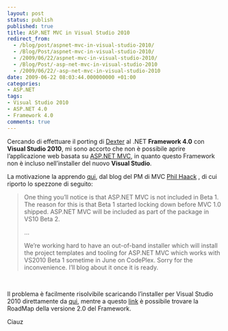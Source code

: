 ```yaml
---
layout: post
status: publish
published: true
title: ASP.NET MVC in Visual Studio 2010
redirect_from: 
  - /blog/post/aspnet-mvc-in-visual-studio-2010/
  - /Blog/Post/aspnet-mvc-in-visual-studio-2010/
  - /2009/06/22/aspnet-mvc-in-visual-studio-2010/
  - /Blog/Post/-asp-net-mvc-in-visual-studio-2010
  - /2009/06/22/-asp-net-mvc-in-visual-studio-2010
date: 2009-06-22 08:03:44.000000000 +01:00
categories:
- ASP.NET
tags:
- Visual Studio 2010
- ASP.NET 4.0
- Framework 4.0
comments: true
---
```

<p>Cercando di effettuare il porting di <a target="_blank" href="http://imperugo.tostring.it/About/Dexter">Dexter</a> al .NET <strong>Framework 4.0</strong> con <strong>Visual Studio 2010</strong>, mi sono accorto che non &egrave; possibile aprire l&rsquo;applicazione web basata su <a rel="nofollow" target="_blank" href="http://www.asp.net/mvc">ASP.NET MVC</a>, in quanto questo Framework non &egrave; incluso nell&rsquo;installer del nuovo <strong>Visual Studio</strong>.</p>
<p>La motivazione la apprendo <a rel="nofollow" target="_blank" href="http://www.haacked.com/archive/2009/06/09/aspnetmvc-vs10beta1-roadmap.aspx">qui</a>,&nbsp;dal blog del PM di MVC <a rel="nofollow" target="_blank" href="http://haacked.com/">Phil Haack</a> , di cui riporto&nbsp;lo spezzone di seguito:</p>
<blockquote>
<p>One thing you&rsquo;ll notice is that ASP.NET MVC is not included in Beta 1. The reason for this is that Beta 1 started locking down before MVC 1.0 shipped. ASP.NET MVC will be included as part of the package in VS10 Beta 2.</p>
<p>&hellip;</p>
<p>We&rsquo;re working hard to have an out-of-band installer which will install the project templates and tooling for ASP.NET MVC which works with VS2010 Beta 1 sometime in June on CodePlex. Sorry for the inconvenience. I&rsquo;ll blog about it once it is ready.</p>
</blockquote>
<p>&nbsp;</p>
<p>Il problema &egrave; facilmente risolvibile scaricando l&rsquo;installer per Visual Studio 2010 direttamente da <a rel="nofollow" target="_blank" href="http://aspnet.codeplex.com/Release/ProjectReleases.aspx?ReleaseId=28527">qui</a>, mentre a questo&nbsp;<a rel="nofollow" target="_blank" href="http://aspnet.codeplex.com/Wiki/View.aspx?title=Road%20Map&amp;referringTitle=Home">link</a> &egrave; possibile trovare la RoadMap della versione 2.0 del Framework.</p>
<p>Ciauz</p>
